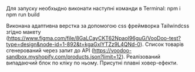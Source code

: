 Для запуску необхыдно виконати наступні команди в Terminal:
npm i
npm run build

Виконана адаптивна верстка за допомогою css фреймворка Tailwindcss згідно макету (https://www.figma.com/file/8GaLCayCKT62NpaoI96guG/VooDoo-test?type=design&node-id=1-892&t=kgaGxlYTZz9L4QNd-0).
Список товарів сгенерований через запит до АРІ (https://voodoo-sandbox.myshopify.com/products.json?limit=12).
Реалізований випадаючий блок по кліку по ньому.
Присутні плавні ховер-ефекти.
